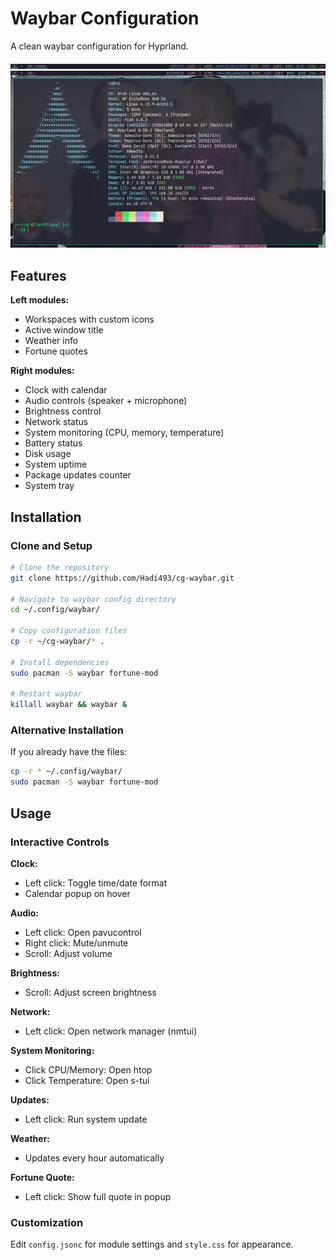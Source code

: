 # Waybar Configuration

A clean waybar configuration for Hyprland.

![screenshot](./waybar.png)
![screenshot](./hyprland.png)


## Features

**Left modules:**
- Workspaces with custom icons
- Active window title
- Weather info
- Fortune quotes

**Right modules:**
- Clock with calendar
- Audio controls (speaker + microphone)
- Brightness control
- Network status
- System monitoring (CPU, memory, temperature)
- Battery status
- Disk usage
- System uptime
- Package updates counter
- System tray

## Installation

### Clone and Setup

```bash
# Clone the repository
git clone https://github.com/Hadi493/cg-waybar.git

# Navigate to waybar config directory
cd ~/.config/waybar/

# Copy configuration files
cp -r ~/cg-waybar/* .

# Install dependencies
sudo pacman -S waybar fortune-mod

# Restart waybar
killall waybar && waybar &
```

### Alternative Installation

If you already have the files:
```bash
cp -r * ~/.config/waybar/
sudo pacman -S waybar fortune-mod
```

## Usage

### Interactive Controls

**Clock:**
- Left click: Toggle time/date format
- Calendar popup on hover

**Audio:**
- Left click: Open pavucontrol
- Right click: Mute/unmute
- Scroll: Adjust volume

**Brightness:**
- Scroll: Adjust screen brightness

**Network:**
- Left click: Open network manager (nmtui)

**System Monitoring:**
- Click CPU/Memory: Open htop
- Click Temperature: Open s-tui

**Updates:**
- Left click: Run system update

**Weather:**
- Updates every hour automatically

**Fortune Quote:**
- Left click: Show full quote in popup

### Customization

Edit `config.jsonc` for module settings and `style.css` for appearance.
